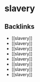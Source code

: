 # slavery



<a id="orge45308a"></a>

## Backlinks

-   [[slavery]]
-   [[slavery]]
-   [[slavery]]
-   [[slavery]]
-   [[slavery]]
-   [[slavery]]
-   [[slavery]]
-   [[slavery]]
